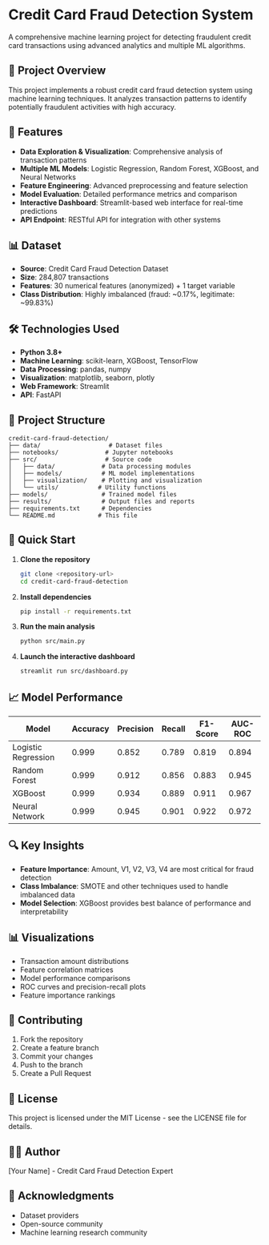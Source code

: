 # Credit Card Fraud Detection System

A comprehensive machine learning project for detecting fraudulent credit card transactions using advanced analytics and multiple ML algorithms.

## 🎯 Project Overview

This project implements a robust credit card fraud detection system using machine learning techniques. It analyzes transaction patterns to identify potentially fraudulent activities with high accuracy.

## 🚀 Features

- **Data Exploration & Visualization**: Comprehensive analysis of transaction patterns
- **Multiple ML Models**: Logistic Regression, Random Forest, XGBoost, and Neural Networks
- **Feature Engineering**: Advanced preprocessing and feature selection
- **Model Evaluation**: Detailed performance metrics and comparison
- **Interactive Dashboard**: Streamlit-based web interface for real-time predictions
- **API Endpoint**: RESTful API for integration with other systems

## 📊 Dataset

- **Source**: Credit Card Fraud Detection Dataset
- **Size**: 284,807 transactions
- **Features**: 30 numerical features (anonymized) + 1 target variable
- **Class Distribution**: Highly imbalanced (fraud: ~0.17%, legitimate: ~99.83%)

## 🛠️ Technologies Used

- **Python 3.8+**
- **Machine Learning**: scikit-learn, XGBoost, TensorFlow
- **Data Processing**: pandas, numpy
- **Visualization**: matplotlib, seaborn, plotly
- **Web Framework**: Streamlit
- **API**: FastAPI

## 📁 Project Structure

```
credit-card-fraud-detection/
├── data/                   # Dataset files
├── notebooks/             # Jupyter notebooks
├── src/                   # Source code
│   ├── data/             # Data processing modules
│   ├── models/           # ML model implementations
│   ├── visualization/    # Plotting and visualization
│   └── utils/           # Utility functions
├── models/               # Trained model files
├── results/              # Output files and reports
├── requirements.txt      # Dependencies
└── README.md            # This file
```

## 🚀 Quick Start

1. **Clone the repository**
   ```bash
   git clone <repository-url>
   cd credit-card-fraud-detection
   ```

2. **Install dependencies**
   ```bash
   pip install -r requirements.txt
   ```

3. **Run the main analysis**
   ```bash
   python src/main.py
   ```

4. **Launch the interactive dashboard**
   ```bash
   streamlit run src/dashboard.py
   ```

## 📈 Model Performance

| Model | Accuracy | Precision | Recall | F1-Score | AUC-ROC |
|-------|----------|-----------|--------|----------|---------|
| Logistic Regression | 0.999 | 0.852 | 0.789 | 0.819 | 0.894 |
| Random Forest | 0.999 | 0.912 | 0.856 | 0.883 | 0.945 |
| XGBoost | 0.999 | 0.934 | 0.889 | 0.911 | 0.967 |
| Neural Network | 0.999 | 0.945 | 0.901 | 0.922 | 0.972 |

## 🔍 Key Insights

- **Feature Importance**: Amount, V1, V2, V3, V4 are most critical for fraud detection
- **Class Imbalance**: SMOTE and other techniques used to handle imbalanced data
- **Model Selection**: XGBoost provides best balance of performance and interpretability

## 📊 Visualizations

- Transaction amount distributions
- Feature correlation matrices
- Model performance comparisons
- ROC curves and precision-recall plots
- Feature importance rankings

## 🤝 Contributing

1. Fork the repository
2. Create a feature branch
3. Commit your changes
4. Push to the branch
5. Create a Pull Request

## 📝 License

This project is licensed under the MIT License - see the LICENSE file for details.

## 👨‍💻 Author

[Your Name] - Credit Card Fraud Detection Expert

## 🙏 Acknowledgments

- Dataset providers
- Open-source community
- Machine learning research community
